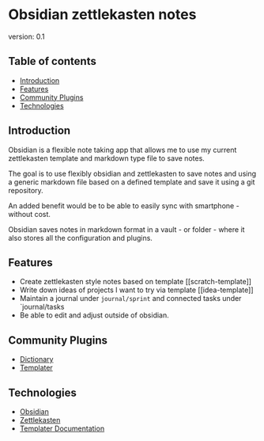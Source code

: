 # Obsidian zettlekasten notes

version: 0.1

## Table of contents

* [Introduction](#introduction)
* [Features](#features)
* [Community Plugins](#community-plugins)
* [Technologies](#technologies)

## Introduction

Obsidian is a flexible note taking app that allows me to use my current zettlekasten template and markdown type file to save notes.

The goal is to use flexibly obsidian and zettlekasten to save notes and using a generic markdown file based on a defined template and save it using a git repository.

An added benefit would be to be able to easily sync with smartphone - without cost.

Obsidian saves notes in markdown format in a vault - or folder - where it also stores all the configuration and plugins.
## Features

* Create zettlekasten style notes based on template [[scratch-template]]
* Write down ideas of projects I want to try via template [[idea-template]]
* Maintain a journal under `journal/sprint` and connected tasks under `journal/tasks
* Be able to edit and adjust outside of obsidian.

## Community Plugins

* [Dictionary](https://github.com/phibr0/obsidian-dictionary)
* [Templater](https://github.com/SilentVoid13/Templater)

## Technologies

* [Obsidian](https://obsidian.md/)
* [Zettlekasten](https://zenkit.com/en/blog/a-beginners-guide-to-the-zettelkasten-method/)
* [Templater Documentation](https://silentvoid13.github.io/Templater/)
